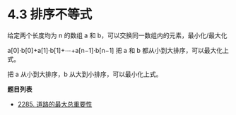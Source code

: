 # 4.3 排序不等式

给定两个长度均为 n 的数组 a 和 b，可以交换同一数组内的元素，最小化/最大化

a[0]⋅b[0]+a[1]⋅b[1]+⋯+a[n−1]⋅b[n−1]
把 a 和 b 都从小到大排序，可以最大化上式。

把 a 从小到大排序，b 从大到小排序，可以最小化上式。

**题目列表**

- [2285. 道路的最大总重要性](https://leetcode.cn/problems/maximum-total-importance-of-roads/description/)
